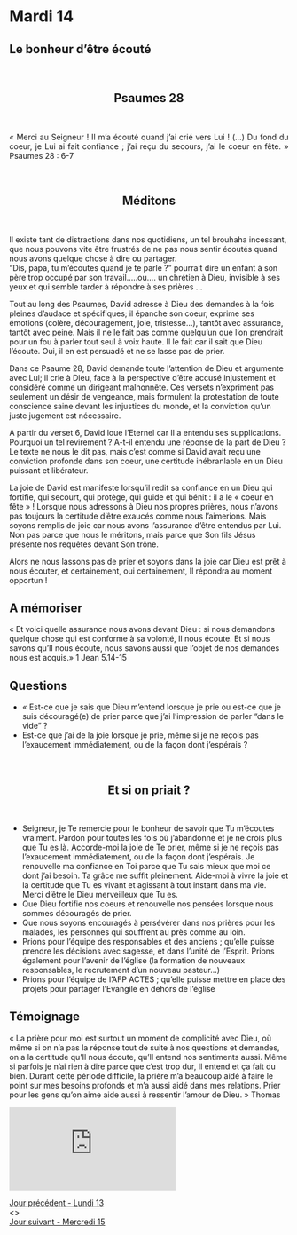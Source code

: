 # Mardi 14
## Le bonheur d’être écouté

<br/>
<center><h2>Psaumes 28</h2></center>
<br/>

<p align="justify">
« Merci au Seigneur ! Il m’a écouté quand j’ai crié vers Lui ! (…)
Du fond du coeur, je Lui ai fait confiance ;
j’ai reçu du secours, j’ai le coeur en fête. »
Psaumes 28 : 6-7
</p>


<br/>
<center><h2>Méditons</h2></center>
<br/>

<p>
Il existe tant de distractions dans nos quotidiens, un tel brouhaha incessant, que nous
pouvons vite être frustrés de ne pas nous sentir écoutés quand nous avons quelque chose à
dire ou partager.<br />
“Dis, papa, tu m’écoutes quand je te parle ?” pourrait dire un enfant à son père trop occupé
par son travail…..ou…. un chrétien à Dieu, invisible à ses yeux et qui semble tarder à
répondre à ses prières …</p><p>
Tout au long des Psaumes, David adresse à Dieu des demandes à la fois pleines d’audace et
spécifiques; il épanche son coeur, exprime ses émotions (colère, découragement, joie,
tristesse…), tantôt avec assurance, tantôt avec peine.
Mais il ne le fait pas comme quelqu’un que l’on prendrait pour un fou à parler tout seul à
voix haute. Il le fait car il sait que Dieu l’écoute. Oui, il en est persuadé et ne se lasse pas de
prier.</p><p>
Dans ce Psaume 28, David demande toute l’attention de Dieu et argumente avec Lui; il crie à
Dieu, face à la perspective d’être accusé injustement et considéré comme un dirigeant
malhonnête.
Ces versets n’expriment pas seulement un désir de vengeance, mais formulent la
protestation de toute conscience saine devant les injustices du monde, et la conviction
qu’un juste jugement est nécessaire.</p><p>
A partir du verset 6, David loue l’Eternel car Il a entendu ses supplications. Pourquoi un tel
revirement ? A-t-il entendu une réponse de la part de Dieu ?
Le texte ne nous le dit pas, mais c’est comme si David avait reçu une conviction profonde
dans son coeur, une certitude inébranlable en un Dieu puissant et libérateur.</p><p>
La joie de David est manifeste lorsqu’il redit sa confiance en un Dieu qui fortifie, qui secourt,
qui protège, qui guide et qui bénit : il a le « coeur en fête » !
Lorsque nous adressons à Dieu nos propres prières, nous n’avons pas toujours la certitude
d’être exaucés comme nous l’aimerions. Mais soyons remplis de joie car nous avons
l’assurance d’être entendus par Lui. Non pas parce que nous le méritons, mais parce que Son
fils Jésus présente nos requêtes devant Son trône.</p><p>
Alors ne nous lassons pas de prier et soyons dans la joie car Dieu est prêt à nous écouter, et
certainement, oui certainement, Il répondra au moment opportun !
</p>
<h2>A mémoriser</h2>
<p>« Et voici quelle assurance nous avons devant Dieu :
si nous demandons quelque chose qui est conforme à sa volonté,
Il nous écoute.
Et si nous savons qu’Il nous écoute,
nous savons aussi que l’objet de nos demandes nous est acquis.»
1 Jean 5.14-15</p>
<h2>Questions</h2>
<ul><li>« Est-ce que je sais que Dieu m’entend lorsque je prie ou est-ce que je suis découragé(e)
de prier parce que j’ai l’impression de parler “dans le vide” ?</li><li>
Est-ce que j’ai de la joie lorsque je prie, même si je ne reçois pas l’exaucement
immédiatement, ou de la façon dont j’espérais ?</li></ul>
<br/>
<center><h2>Et si on priait ?</h2></center>
<br/>

<p align="justify">
<ul><li>
Seigneur, je Te remercie pour le bonheur de savoir que Tu m’écoutes vraiment.
Pardon pour toutes les fois où j’abandonne et je ne crois plus que Tu es là.
Accorde-moi la joie de Te prier, même si je ne reçois pas l’exaucement
immédiatement, ou de la façon dont j’espérais.
Je renouvelle ma confiance en Toi parce que Tu sais mieux que moi ce dont j’ai besoin.
Ta grâce me suffit pleinement. Aide-moi à vivre la joie et la certitude que Tu es vivant
et agissant à tout instant dans ma vie.
Merci d’être le Dieu merveilleux que Tu es.
</li><li>Que Dieu fortifie nos coeurs et renouvelle nos pensées lorsque nous sommes
découragés de prier.
</li><li>Que nous soyons encouragés à persévérer dans nos prières pour les malades, les
personnes qui souffrent au près comme au loin.
</li><li>Prions pour l’équipe des responsables et des anciens ; qu’elle puisse prendre les
décisions avec sagesse, et dans l’unité de l’Esprit. Prions également pour l’avenir de
l’église (la formation de nouveaux responsables, le recrutement d’un nouveau
pasteur...)
</li><li>Prions pour l’équipe de l’AFP ACTES ; qu’elle puisse mettre en place des projets pour
partager l’Evangile en dehors de l’église
</li></ul>
</p>

<h2>Témoignage</h2>
<p>
« La prière pour moi est surtout un moment de
complicité avec Dieu, où même si on n’a pas la
réponse tout de suite à nos questions et
demandes, on a la certitude qu’Il nous écoute,
qu’Il entend nos sentiments aussi. Même si
parfois je n’ai rien à dire parce que c’est trop dur,
Il entend et ça fait du bien.
Durant cette période difficile, la prière m’a
beaucoup aidé à faire le point sur mes besoins
profonds et m’a aussi aidé dans mes relations.
Prier pour les gens qu’on aime aide aussi à
ressentir l’amour de Dieu. »
Thomas
</p>

<div class="container">
<iframe src="https://www.youtube.com/embed/XV4zCdemWJM"
frameborder="0" allowfullscreen class="video"></iframe>
</div>


[Jour précédent - Lundi 13](lundi.md)<br/> <> <br/>
[Jour suivant - Mercredi 15](mercredi.md)
